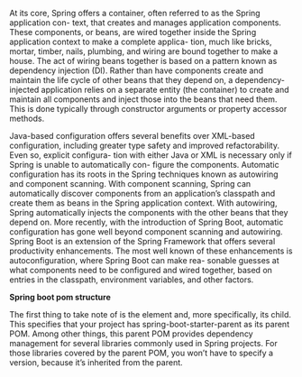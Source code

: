 At its core, Spring offers a container, often referred to as the Spring application con-
text, that creates and manages application components. These components, or beans,
are wired together inside the Spring application context to make a complete applica-
tion, much like bricks, mortar, timber, nails, plumbing, and wiring are bound together
to make a house.
The act of wiring beans together is based on a pattern known as dependency injection
(DI). Rather than have components create and maintain the life cycle of other beans
that they depend on, a dependency-injected application relies on a separate entity
(the container) to create and maintain all components and inject those into the beans
that need them. This is done typically through constructor arguments or property
accessor methods.

Java-based configuration offers several benefits over XML-based configuration,
including greater type safety and improved refactorability. Even so, explicit configura-
tion with either Java or XML is necessary only if Spring is unable to automatically con-
figure the components.
Automatic configuration has its roots in the Spring techniques known as autowiring
and component scanning. With component scanning, Spring can automatically discover
components from an application’s classpath and create them as beans in the Spring
application context. With autowiring, Spring automatically injects the components
with the other beans that they depend on.
More recently, with the introduction of Spring Boot, automatic configuration has
gone well beyond component scanning and autowiring. Spring Boot is an extension
of the Spring Framework that offers several productivity enhancements. The most well
known of these enhancements is autoconfiguration, where Spring Boot can make rea-
sonable guesses at what components need to be configured and wired together, based
on entries in the classpath, environment variables, and other factors.

**Spring boot pom structure**

The first thing to take note of is the <parent> element and, more specifically, its
<version> child. This specifies that your project has spring-boot-starter-parent
as its parent POM. Among other things, this parent POM provides dependency
management for several libraries commonly used in Spring projects. For those
libraries covered by the parent POM, you won’t have to specify a version, because it’s
inherited from the parent. 
